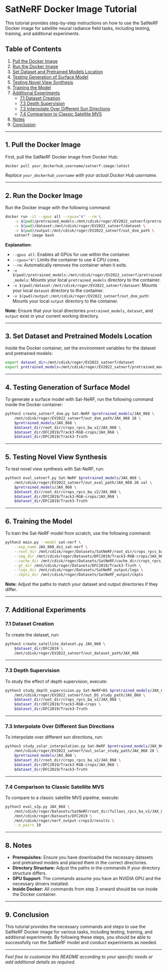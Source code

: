 # SatNeRF Docker Image Tutorial

This tutorial provides step-by-step instructions on how to use the SatNeRF Docker image for satellite neural radiance field tasks, including testing, training, and additional experiments.

## Table of Contents

1. [Pull the Docker Image](#1-pull-the-docker-image)
2. [Run the Docker Image](#2-run-the-docker-image)
3. [Set Dataset and Pretrained Models Location](#3-set-dataset-and-pretrained-models-location)
4. [Testing Generation of Surface Model](#4-testing-generation-of-surface-model)
5. [Testing Novel View Synthesis](#5-testing-novel-view-synthesis)
6. [Training the Model](#6-training-the-model)
7. [Additional Experiments](#7-additional-experiments)
   - [7.1 Dataset Creation](#71-dataset-creation)
   - [7.3 Depth Supervision](#73-depth-supervision)
   - [7.3 Interpolate Over Different Sun Directions](#73-interpolate-over-different-sun-directions)
   - [7.4 Comparison to Classic Satellite MVS](#74-comparison-to-classic-satellite-mvs)
8. [Notes](#8-notes)
9. [Conclusion](#9-conclusion)

---

## 1. Pull the Docker Image

First, pull the SatNeRF Docker image from Docker Hub:

```bash
docker pull your_dockerhub_username/satnerf-image:latest
```

*Replace `your_dockerhub_username` with your actual Docker Hub username.*

---

## 2. Run the Docker Image

Run the Docker image with the following command:

```bash
docker run -it --gpus all --cpus="4" --rm \
    -v $(pwd)/pretrained_models:/mnt/cdisk/roger/EV2022_satnerf/pretrained_models \
    -v $(pwd)/dataset:/mnt/cdisk/roger/EV2022_satnerf/dataset \
    -v $(pwd)/output:/mnt/cdisk/roger/EV2022_satnerf/out_dsm_path \
    satnerf-image bash
```

**Explanation:**

- `--gpus all`: Enables all GPUs for use within the container.
- `--cpus="4"`: Limits the container to use 4 CPU cores.
- `--rm`: Automatically removes the container when it exits.
- `-v $(pwd)/pretrained_models:/mnt/cdisk/roger/EV2022_satnerf/pretrained_models`: Mounts your local `pretrained_models` directory to the container.
- `-v $(pwd)/dataset:/mnt/cdisk/roger/EV2022_satnerf/dataset`: Mounts your local `dataset` directory to the container.
- `-v $(pwd)/output:/mnt/cdisk/roger/EV2022_satnerf/out_dsm_path`: Mounts your local `output` directory to the container.

**Note:** Ensure that your local directories `pretrained_models`, `dataset`, and `output` exist in your current working directory.

---

## 3. Set Dataset and Pretrained Models Location

Inside the Docker container, set the environment variables for the dataset and pretrained models:

```bash
export dataset_dir=/mnt/cdisk/roger/EV2022_satnerf/dataset
export pretrained_models=/mnt/cdisk/roger/EV2022_satnerf/pretrained_models
```

---

## 4. Testing Generation of Surface Model

To generate a surface model with Sat-NeRF, run the following command inside the Docker container:

```bash
python3 create_satnerf_dsm.py Sat-NeRF $pretrained_models/JAX_068 \
    /mnt/cdisk/roger/EV2022_satnerf/out_dsm_path/JAX_068 28 \
    $pretrained_models/JAX_068 \
    $dataset_dir/root_dir/crops_rpcs_ba_v2/JAX_068 \
    $dataset_dir/DFC2019/Track3-RGB-crops/JAX_068 \
    $dataset_dir/DFC2019/Track3-Truth
```

---

## 5. Testing Novel View Synthesis

To test novel view synthesis with Sat-NeRF, run:

```bash
python3 eval_satnerf.py Sat-NeRF $pretrained_models/JAX_068 \
    /mnt/cdisk/roger/EV2022_satnerf/out_eval_path/JAX_068 28 val \
    $pretrained_models/JAX_068 \
    $dataset_dir/root_dir/crops_rpcs_ba_v2/JAX_068 \
    $dataset_dir/DFC2019/Track3-RGB-crops/JAX_068 \
    $dataset_dir/DFC2019/Track3-Truth
```

---

## 6. Training the Model

To train the Sat-NeRF model from scratch, use the following command:

```bash
python3 main.py --model sat-nerf \
    --exp_name JAX_068_ds1_sat-nerf \
    --root_dir /mnt/cdisk/roger/Datasets/SatNeRF/root_dir/crops_rpcs_ba_v2/JAX_068 \
    --img_dir /mnt/cdisk/roger/Datasets/DFC2019/Track3-RGB-crops/JAX_068 \
    --cache_dir /mnt/cdisk/roger/Datasets/SatNeRF/cache_dir/crops_rpcs_ba_v2/JAX_068_ds1 \
    --gt_dir /mnt/cdisk/roger/Datasets/DFC2019/Track3-Truth \
    --logs_dir /mnt/cdisk/roger/Datasets/SatNeRF_output/logs \
    --ckpts_dir /mnt/cdisk/roger/Datasets/SatNeRF_output/ckpts
```

**Note:** Adjust the paths to match your dataset and output directories if they differ.

---

## 7. Additional Experiments

### 7.1 Dataset Creation

To create the dataset, run:

```bash
python3 create_satellite_dataset.py JAX_068 \
    $dataset_dir/DFC2019 \
    /mnt/cdisk/roger/EV2022_satnerf/out_dataset_path/JAX_068
```

---

### 7.3 Depth Supervision

To study the effect of depth supervision, execute:

```bash
python3 study_depth_supervision.py Sat-NeRF+DS $pretrained_models/JAX_068 \
    /mnt/cdisk/roger/EV2022_satnerf/out_DS_study_path/JAX_068 \
    $dataset_dir/root_dir/crops_rpcs_ba_v2/JAX_068 \
    $dataset_dir/DFC2019/Track3-RGB-crops \
    $dataset_dir/DFC2019/Track3-Truth
```

---

### 7.3 Interpolate Over Different Sun Directions

To interpolate over different sun directions, run:

```bash
python3 study_solar_interpolation.py Sat-NeRF $pretrained_models/JAX_068 \
    /mnt/cdisk/roger/EV2022_satnerf/out_solar_study_path/JAX_068 28 \
    $pretrained_models/JAX_068 \
    $dataset_dir/root_dir/crops_rpcs_ba_v2/JAX_068 \
    $dataset_dir/DFC2019/Track3-RGB-crops/JAX_068 \
    $dataset_dir/DFC2019/Track3-Truth
```

---

### 7.4 Comparison to Classic Satellite MVS

To compare to a classic satellite MVS pipeline, execute:

```bash
python3 eval_s2p.py JAX_068 \
    /mnt/cdisk/roger/Datasets/SatNeRF/root_dir/fullaoi_rpcs_ba_v1/JAX_068 \
    /mnt/cdisk/roger/Datasets/DFC2019 \
    /mnt/cdisk/roger/nerf_output-crops3/results \
    --n_pairs 10
```

---

## 8. Notes

- **Prerequisites:** Ensure you have downloaded the necessary datasets and pretrained models and placed them in the correct directories.
- **Directory Structure:** Adjust the paths in the commands if your directory structure differs.
- **GPU Support:** The commands assume you have an NVIDIA GPU and the necessary drivers installed.
- **Inside Docker:** All commands from step 3 onward should be run inside the Docker container.

---

## 9. Conclusion

This tutorial provides the necessary commands and steps to use the SatNeRF Docker image for various tasks, including testing, training, and additional experiments. By following these steps, you should be able to successfully run the SatNeRF model and conduct experiments as needed.

---

*Feel free to customize this README according to your specific needs or add additional details as required.*

